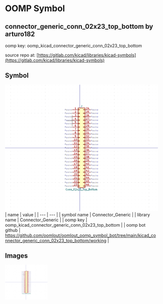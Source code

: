 # OOMP Symbol  
## connector_generic_conn_02x23_top_bottom  by arturo182  
  
oomp key: oomp_kicad_connector_generic_conn_02x23_top_bottom  
  
source repo at: [https://gitlab.com/kicad/libraries/kicad-symbols](https://gitlab.com/kicad/libraries/kicad-symbols)  
## Symbol  
  
[![working.png](working_600.png)](working.png)  
| name | value | 
| --- | --- | 
| symbol name | Connector_Generic | 
| library name | Connector_Generic | 
| oomp key | oomp_kicad_connector_generic_conn_02x23_top_bottom | 
| oomp bot github | https://github.com/oomlout/oomlout_oomp_symbol_bot/tree/main/kicad_connector_generic_conn_02x23_top_bottom/working | 
## Images  
  
[![working.png](working_140.png)](working.png)  

